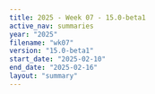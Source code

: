 ```yaml
---
title: 2025 - Week 07 - 15.0-beta1
active_nav: summaries
year: "2025"
filename: "wk07"
version: "15.0-beta1"
start_date: "2025-02-10"
end_date: "2025-02-16"
layout: "summary"
---
```

